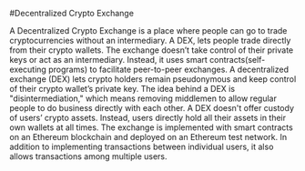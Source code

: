 #Decentralized Crypto Exchange

A Decentralized Crypto Exchange is a place where people can go to trade cryptocurrencies without an intermediary. A DEX, lets people trade directly from their crypto wallets. The exchange doesn’t take control of their private keys or act as an intermediary. Instead, it uses smart contracts(self-executing programs) to facilitate peer-to-peer exchanges. A decentralized exchange (DEX) lets crypto holders remain pseudonymous and keep control of their crypto wallet’s private key.
The idea behind a DEX is "disintermediation," which means removing middlemen to
allow regular people to do business directly with each other. A DEX doesn't offer
custody of users’ crypto assets. Instead, users directly hold all their assets in their own
wallets at all times.
The exchange is implemented with smart contracts on an Ethereum blockchain and deployed on an Ethereum test network. In addition to implementing transactions between individual users, it also allows transactions among multiple users.
